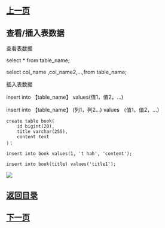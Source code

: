 ## [上一页](course05)
## 查看/插入表数据

查看表数据

select * from table_name;

select col_name ,col_name2,...,from table_name;

插入表数据

insert into 【table_name】 values(值1，值2，...)

insert into 【table_name】 (列1，列2...) values （值1，值2，...）


	create table book(
		id bigint(20),
		title varchar(255),
		content text
	)；

	insert into book values(1, 't hah', 'content');

	insert into book(title) values('title1');


![](http://ww3.sinaimg.cn/large/0060lm7Tly1fnaa1p2tbuj30e008a0sn.jpg)



## [返回目录](https://wuchengcheng110120.github.io/MySQL/learnMySQL)
## [下一页](course07)
